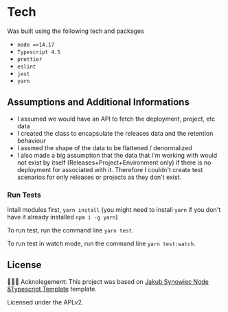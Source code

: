 # Tech
Was built using the following tech and packages
- `node =>14.17`
- `Typescript 4.5`
- `prettier`
- `eslint`
- `jest`
- `yarn`



## Assumptions and Additional Informations
- I assumed we would have an API to fetch the deployment, project, etc data
- I created the class to encapsulate the releases data and the retention behaviour
- I assmed the shape of the data to be flattened / denormalized
 - I also made a big assumption that the data that I'm working with would not exist by itself (Releases+Project+Environment only) if there is no deployment for associated with it. Therefore I couldn't create test scenarios for only releases or projects as they don't exist.

### Run Tests

Intall modules first, `yarn install` (you might need to install `yarn` if you don't have it already installed `npm i -g yarn`)

To run test, run the command line `yarn test`. 

To run test in watch mode, run the command line `yarn test:watch`. 


## License

👩🏻‍💻 Acknolegement: This project was based on [Jakub Synowiec Node &Typescript Template](https://github.com/jsynowiec/node-typescript-boilerplate) template.

Licensed under the APLv2.